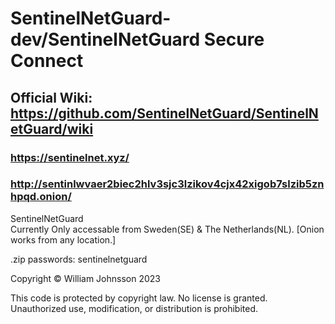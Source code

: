 # SentinelNetGuard-dev/SentinelNetGuard Secure Connect
## Official Wiki: https://github.com/SentinelNetGuard/SentinelNetGuard/wiki
### https://sentinelnet.xyz/
### http://sentinlwvaer2biec2hlv3sjc3lzikov4cjx42xigob7slzib5znhpqd.onion/
SentinelNetGuard
<br>
Currently Only accessable from Sweden(SE) & The Netherlands(NL). [Onion works from any location.]

.zip passwords: sentinelnetguard

Copyright © William Johnsson 2023

This code is protected by copyright law. No license is granted. Unauthorized use, modification, or distribution is prohibited.

